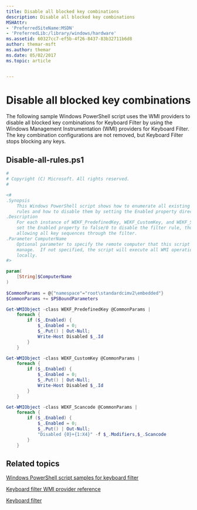 ```yaml
---
title: Disable all blocked key combinations
description: Disable all blocked key combinations
MSHAttr:
- 'PreferredSiteName:MSDN'
- 'PreferredLib:/library/windows/hardware'
ms.assetid: 60327cc7-ef5b-4f26-8437-83b32711b6d8
author: themar-msft
ms.author: themar
ms.date: 05/02/2017
ms.topic: article


---
```

# Disable all blocked key combinations

The following sample Windows PowerShell script uses the WMI providers to disable all blocked key combinations for Keyboard Filter by using the Windows Management Instrumentation (WMI) providers for Keyboard Filter. The key combination configurations are not removed, but Keyboard Filter stops blocking any keys.

## Disable-all-rules.ps1

```powershell
#
# Copyright (C) Microsoft. All rights reserved.
#

<#
.Synopsis
    This Windows PowerShell script shows how to enumerate all existing keyboard filter
    rules and how to disable them by setting the Enabled property directly.
.Description
    For each instance of WEKF_PredefinedKey, WEKF_CustomKey, and WEKF_Scancode,
    set the Enabled property to false/0 to disable the filter rule, thus
    allowing all key sequences through the filter.
.Parameter ComputerName
    Optional parameter to specify the remote computer that this script should
    manage.  If not specified, the script will execute all WMI operations
    locally.
#>

param(
    [String]$ComputerName
)
   
$CommonParams = @{"namespace"="root\standardcimv2\embedded"}
$CommonParams += $PSBoundParameters

Get-WMIObject -class WEKF_PredefinedKey @CommonParams |
    foreach {
        if ($_.Enabled) {
            $_.Enabled = 0;
            $_.Put() | Out-Null;
            Write-Host Disabled $_.Id
        }
    }

Get-WMIObject -class WEKF_CustomKey @CommonParams |
    foreach {
        if ($_.Enabled) {
            $_.Enabled = 0;
            $_.Put() | Out-Null;
            Write-Host Disabled $_.Id
        }
    }

Get-WMIObject -class WEKF_Scancode @CommonParams |
    foreach {
        if ($_.Enabled) {
            $_.Enabled = 0;
            $_.Put() | Out-Null;
            "Disabled {0}+{1:X4}" -f $_.Modifiers,$_.Scancode
        }
    }
```

## Related topics

[Windows PowerShell script samples for keyboard filter](keyboardfilter-powershell-script-samples.md)

[Keyboard filter WMI provider reference](keyboardfilter-wmi-provider-reference.md)

[Keyboard filter](keyboardfilter.md)
